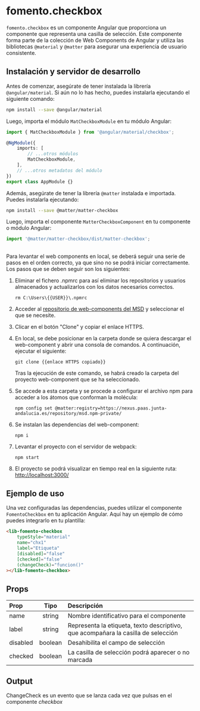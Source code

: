 # fomento.checkbox

`fomento.checkbox` es un componente Angular que proporciona un componente que representa una casilla de selección. Este componente forma parte de la colección de Web Components de Angular y utiliza las bibliotecas `@material` y `@matter` para asegurar una experiencia de usuario consistente.

## Instalación y servidor de desarrollo

Antes de comenzar, asegúrate de tener instalada la librería `@angular/material`. Si aún no lo has hecho, puedes instalarla ejecutando el siguiente comando:

```bash
npm install --save @angular/material
```

Luego, importa el módulo `MatCheckboxModule` en tu módulo Angular:

```typescript
import { MatCheckboxModule } from '@angular/material/checkbox';

@NgModule({
	imports: [
		// ...otros módulos
		MatCheckboxModule,
	],
	// ...otros metadatos del módulo
})
export class AppModule {}
```

Además, asegúrate de tener la librería `@matter` instalada e importada. Puedes instalarla ejecutando:

```bash
npm install --save @matter/matter-checkbox
```

Luego, importa el componente `MatterCheckboxComponent` en tu componente o módulo Angular:

```typescript
import '@matter/matter-checkbox/dist/matter-checkbox';
```

##

Para levantar el web components en local, se deberá seguir una serie de pasos en el orden correcto, ya que sino no se podrá iniciar correctamente. Los pasos que se deben seguir son los siguientes:

1. Eliminar el fichero .npmrc para así eliminar los repositorios y usuarios almacenados y actualizarlos con los datos necesarios correctos.

   ```
   rm C:\Users\{{USER}}\.npmrc
   ```

2. Acceder al [repositorio de web-components del MSD](https://gitlab.juntadeandalucia.es/pt-exp-webcomponents) y seleccionar el que se necesite.
3. Clicar en el botón "Clone" y copiar el enlace HTTPS.
4. En local, se debe posicionar en la carpeta donde se quiera descargar el web-component y abrir una consola de comandos. A continuación, ejecutar el siguiente:
   ```
   git clone {{enlace HTTPS copiado}}
   ```
   Tras la ejecución de este comando, se habrá creado la carpeta del proyecto web-component que se ha seleccionado.
5. Se accede a esta carpeta y se procede a configurar el archivo npm para acceder a los átomos que conforman la molécula:
   ```
   npm config set @matter:registry=https://nexus.paas.junta-andalucia.es/repository/msd.npm-private/
   ```
6. Se instalan las dependencias del web-component:
   ```
   npm i
   ```
7. Levantar el proyecto con el servidor de webpack:
   ```
   npm start
   ```
8. El proyecto se podrá visualizar en tiempo real en la siguiente ruta: [http://localhost:3000/](http://localhost:3000/)

## Ejemplo de uso

Una vez configuradas las dependencias, puedes utilizar el componente `FomentoCheckbox` en tu aplicación Angular. Aquí hay un ejemplo de cómo puedes integrarlo en tu plantilla:

```html
<lib-fomento-checkbox
	typeStyle="material"
	name="chx1"
	label="Etiqueta"
	[disabled]="false"
	[checked]="false"
	(changeCheck)="funcion()"
></lib-fomento-checkbox>
```

## Props

| Prop      |  Tipo   | Descripción                                                                                        |
| :-------- | :-----: | :------------------------------------------------------------------------------------------------- |
| name      | string  | Nombre identificativo para el componente                                                           |
| label     | string  | Representa la etiqueta, texto descriptivo, que acompañara la casilla de selección                  |
| disabled  | boolean | Desahibilita el campo de selección                                                                 |
| checked   | boolean | La casilla de selección podrá aparecer o no marcada                                                |

## Output

ChangeCheck es un evento que se lanza cada vez que pulsas en el componente _checkbox_
